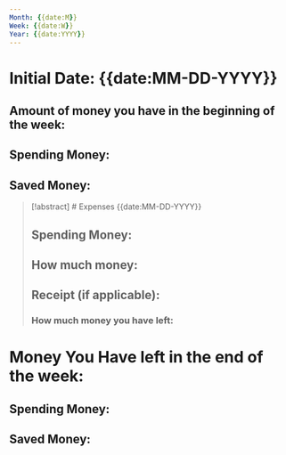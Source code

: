 ```yaml
---
Month: {{date:M}}
Week: {{date:W}}
Year: {{date:YYYY}}
---
```

# Initial Date: {{date:MM-DD-YYYY}}
## Amount of money you have in the beginning of the week:
## Spending Money:
## Saved Money:

>[!abstract] # Expenses {{date:MM-DD-YYYY}}
>## Spending Money:
>## How much money:
>## Receipt (if applicable):
>### How much money you have left:







# Money You Have left in the end of the week: 
## Spending Money:
## Saved Money: